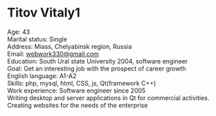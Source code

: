 # Titov Vitaly1  
Age: 43  
Marital status: Single  
Address: Miass, Chelyabinsk region, Russia  
Email: webwork330@gmail.com  
Education: South Ural state University 2004, software engineer  
Goal: Get an interesting job with the prospect of career growth  
English language: A1-A2  
Skills:  php, mysql, html, CSS, js, Qt(framework С++)  
Work experience: Software engineer since 2005  
Writing desktop and server applications in Qt for commercial activities. Creating websites for the needs of the enterprise

